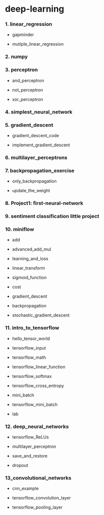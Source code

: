 # deep-learning


### 1. linear_regression

+ gapminder

+ mutiple_linear_regression

### 2. numpy

### 3. perceptron

+ and_perceptron

+ not_perceptron

+ xor_perceptron

### 4. simplest_neural_network

### 5. gradient_descent

+ gradient_descent_code

+ implement_gradient_descent

### 6. multilayer_perceptrons

### 7. backpropagation_exercise

+ only_backpropagation

+ update_the_weight

### 8. Project1: first-neural-network

### 9. sentiment classification little project

### 10. miniflow

+ add

+ advanced_add_mul

+ learning_and_loss

+ linear_transform

+ sigmoid_function

+ cost

+ gradient_descent

+ backpropagation

+ stochastic_gradient_descent

### 11. intro_to_tensorflow

+ hello_tensor_world

+ tensorflow_input

+ tensorflow_math

+ tensorflow_linear_function

+ tensorflow_softmax

+ tensorflow_cross_entropy

+ mini_batch

+ tensorflow_mini_batch

+ lab

### 12. deep_neural_networks

+ tensorflow_ReLUs

+ multilayer_perceptron

+ save_and_restore

+ dropout

### 13_convolutional_networks

+ cnn_example

+ tensorflow_convolution_layer

+ tensorflow_pooling_layer
